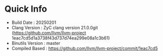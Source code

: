 # Quick Info
* Build Date : 20250201
* Clang Version : ZyC clang version 21.0.0git (https://github.com/llvm/llvm-project 1eac7cd5d1a3738f43d737d74ea299e08a1c3b61)
* Binutils Version : master
* Compiled Based : https://github.com/llvm/llvm-project/commit/1eac7cd5

